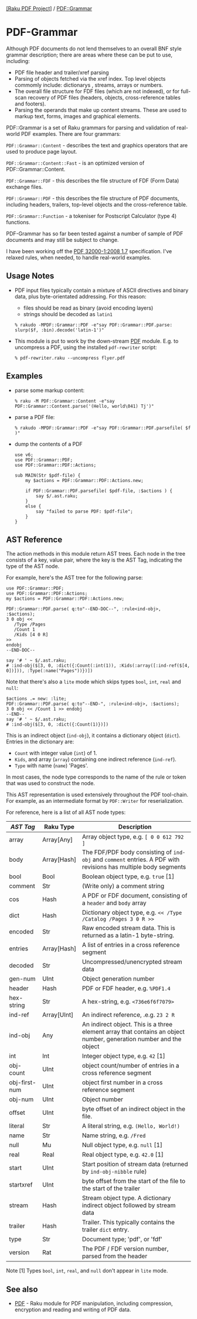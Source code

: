 [[Raku PDF Project]](https://pdf-raku.github.io)
 / [PDF::Grammar](https://pdf-raku.github.io/PDF-Grammar-raku)

PDF-Grammar
===========

Although PDF documents do not lend themselves to an overall BNF style grammar
description; there are areas where these can be put to use, including:

- PDF file header and trailer/xref parsing
- Parsing of objects fetched via the xref index. Top level objects commomly include:
  dictionarys , streams, arrays or numbers.
- The overall file structure for FDF files (which are not indexed), or for
  full-scan recovery of PDF files (headers, objects, cross-reference tables
  and footers).
- Parsing the operands that make up content streams. These are used to markup text, forms,
images and graphical elements.

PDF::Grammar is a set of Raku grammars for parsing and validation of real-world PDF examples. There are
four grammars:

`PDF::Grammar::Content` - describes the text and graphics operators that are used to produce page layout.

`PDF::Grammar::Content::Fast` - is an optimized version of PDF::Grammar::Content.

`PDF::Grammar::FDF` - this describes the file structure of FDF (Form Data) exchange files.

`PDF::Grammar::PDF` - this  describes the file structure of PDF documents,
including headers, trailers, top-level objects and the cross-reference table.

`PDF::Grammar::Function` - a tokeniser for Postscript Calculator (type 4) functions. 

PDF-Grammar has so far been tested against a number of sample of PDF documents and may still be subject to change.

I have been working off the [PDF 32000-1:2008 1.7](https://opensource.adobe.com/dc-acrobat-sdk-docs/standards/pdfstandards/pdf/PDF32000_2008.pdf) specification. I've relaxed rules, when needed, to handle real-world examples.

Usage Notes
-----------

- PDF input files typically contain a mixture of ASCII directives and binary data, plus byte-orientated addressing. For this
reason:

  - files should be read as binary (avoid encoding layers)
  - strings should be decoded as `latin1`

   ```% rakudo -MPDF::Grammar::PDF -e"say PDF::Grammar::PDF.parse: slurp($f, :bin).decode('latin-1')"```

- This module is put to work by the down-stream [PDF](https://pdf-raku.github.io/PDF-raku) module. E.g.
  to uncompress a PDF, using the installed `pdf-rewriter` script:

  ```
  % pdf-rewriter.raku --uncompress flyer.pdf
  ```

Examples
--------

- parse some markup content:

    ```% raku -M PDF::Grammar::Content -e"say PDF::Grammar::Content.parse('(Hello, world\041) Tj')"```

- parse a PDF file:

   ```% rakudo -MPDF::Grammar::PDF -e"say PDF::Grammar::PDF.parsefile( $f )"```

- dump the contents of a PDF

    ```
    use v6;
    use PDF::Grammar::PDF;
    use PDF::Grammar::PDF::Actions;

    sub MAIN(Str $pdf-file) {
        my $actions = PDF::Grammar::PDF::Actions.new;

        if PDF::Grammar::PDF.parsefile( $pdf-file, :$actions ) {
            say $/.ast.raku;
        }
        else {
            say "failed to parse PDF: $pdf-file";
        }
    }
    ```

AST Reference
-------------
The action methods in this module return AST trees. Each node in the
tree consists of a key, value pair, where the key is the AST Tag,
indicating the type of the AST node.

For example, here's the AST tree for the following parse:

```
use PDF::Grammar::PDF;
use PDF::Grammar::PDF::Actions;
my $actions = PDF::Grammar::PDF::Actions.new;

PDF::Grammar::PDF.parse( q:to"--END-DOC--", :rule<ind-obj>, :$actions);
3 0 obj <<
   /Type /Pages
   /Count 1
   /Kids [4 0 R]
>>
endobj
--END-DOC--

say '# ' ~ $/.ast.raku;
# :ind-obj($[3, 0, :dict({:Count(:int(1)), :Kids(:array([:ind-ref($[4, 0])])), :Type(:name("Pages"))})])
```

Note that there's also a `lite` mode which skips types `bool`, `int`, `real` and `null`:

    $actions .= new: :lite;
    PDF::Grammar::PDF.parse( q:to"--END-", :rule<ind-obj>, :$actions);
    3 0 obj << /Count 1 >> endobj
    --END--
    say '# ' ~ $/.ast.raku;
    # :ind-obj($[3, 0, :dict({:Count(1)})])


This is an indirect object (`ind-obj`), it contains a dictionary object (`dict`). Entries in the dictionary are:
- `Count` with integer value (`int`) of 1.
- `Kids`, and array (`array`) containing one indirect reference (`ind-ref`).
- `Type` with name (`name`) 'Pages'.

In most cases, the node type corresponds to the name of the rule or token that was used to construct the node.

This AST representation is used extensively throughout the PDF tool-chain. For example, as an intermediate format by `PDF::Writer` for reserialization.

For reference, here is a list of all AST node types:

*AST Tag* | Raku Type | Description
--- | --- | --- |
array | Array[Any] | Array object type, e.g. `[ 0 0 612 792 ]`
body | Array[Hash] | The FDF/PDF body consisting of `ind-obj` and `comment` entries. A PDF with revisions has multiple body segments
bool | Bool | Boolean object type, e.g. `true` [1]
comment | Str | (Write only) a comment string
cos | Hash | A PDF or FDF document, consisting of a `header` and `body` array
dict | Hash | Dictionary object type, e.g. `<< /Type /Catalog /Pages 3 0 R >>`
encoded | Str | Raw encoded stream data. This is returned as a latin-1 byte-string.
entries | Array[Hash] | A list of entries in a cross reference segment
decoded | Str | Uncompressed/unencrypted stream data
gen-num | UInt | Object generation number
header | Hash | PDF or FDF header, e.g. `%PDF1.4`
hex-string | Str | A hex-string, e.g. `<736e6f6f7079>`
ind-ref | Array[UInt] | An indirect reference, .e.g. `23 2 R`
ind-obj | Any | An indirect object. This is a three element array that contains an object number, generation number and the object
int | Int | Integer object type, e.g. `42` [1]
obj-count | UInt | object count/number of entries in a cross reference segment
obj-first-num | UInt | object first number in a  cross reference segment
obj-num | UInt | Object number
offset | UInt | byte offset of an indirect object in the file.
literal | Str | A literal string, e.g. `(Hello, World!)`
name | Str | Name string, e.g. `/Fred`
null | Mu | Null object type, e.g. `null` [1]
real | Real | Real object type, e.g. `42.0` [1]
start | UInt | Start position of stream data (returned by `ind-obj-nibble` rule)
startxref | UInt | byte offset from the start of the file to the start of the trailer
stream | Hash | Stream object type. A dictionary indirect object followed by stream data
trailer | Hash | Trailer. This typically contains the trailer `dict` entry.
type | Str | Document type; 'pdf', or 'fdf'
version | Rat | The PDF / FDF version number, parsed from the header

Note [1] Types `bool`, `int`, `real`, and `null` don't appear in `lite` mode.

## See also

- [PDF](https://pdf-raku.github.io/PDF-raku) - Raku module for PDF manipulation, including compression, encryption and reading and writing of PDF data.

